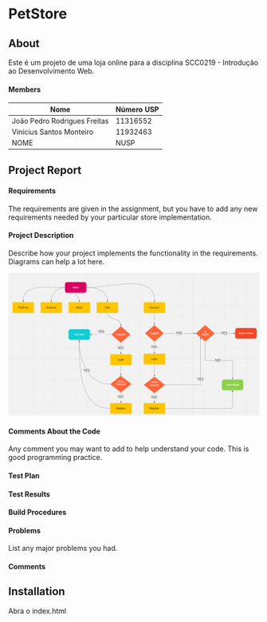 # PetStore
## About

Este é um projeto de uma loja online para a disciplina SCC0219 - Introdução ao Desenvolvimento Web.

#### Members
| Nome | Número USP |
| ------ | ------ |
| João Pedro Rodrigues Freitas | 11316552 |
| Vinícius Santos Monteiro | 11932463 |
| NOME | NUSP |
## Project Report

#### Requirements
The requirements are given in the assignment, but you have to add any new requirements needed by your particular store implementation.
#### Project Description
Describe how your project implements the functionality in the requirements. Diagrams can help a lot here.

![Diagrama de navegação](mockup/DriagamaNavegacao.png)

#### Comments About the Code
Any comment you may want to add to help understand your code. This is good programming practice.

#### Test Plan

#### Test Results

#### Build Procedures

#### Problems
List any major problems you had.
#### Comments


## Installation
Abra o index.html
